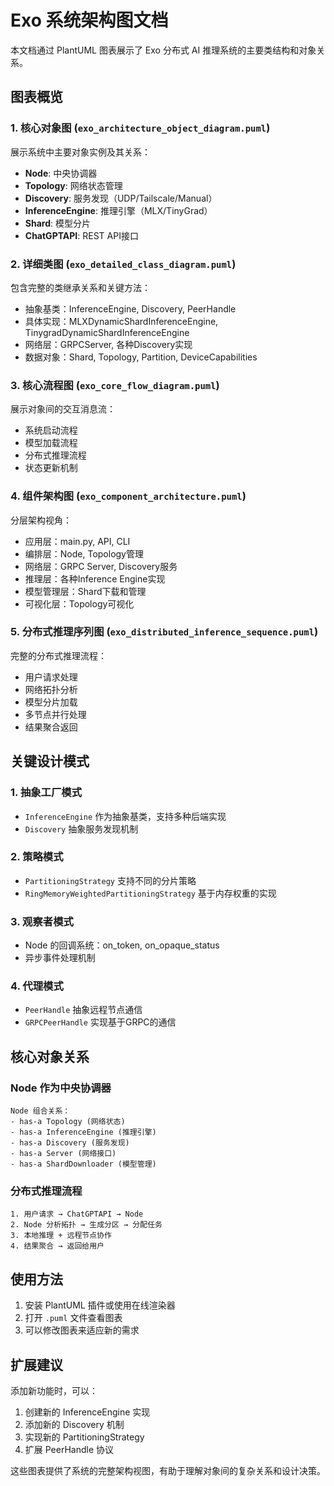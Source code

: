 # Exo 系统架构图文档

本文档通过 PlantUML 图表展示了 Exo 分布式 AI 推理系统的主要类结构和对象关系。

## 图表概览

### 1. 核心对象图 (`exo_architecture_object_diagram.puml`)
展示系统中主要对象实例及其关系：
- **Node**: 中央协调器
- **Topology**: 网络状态管理
- **Discovery**: 服务发现（UDP/Tailscale/Manual）
- **InferenceEngine**: 推理引擎（MLX/TinyGrad）
- **Shard**: 模型分片
- **ChatGPTAPI**: REST API接口

### 2. 详细类图 (`exo_detailed_class_diagram.puml`)
包含完整的类继承关系和关键方法：
- 抽象基类：InferenceEngine, Discovery, PeerHandle
- 具体实现：MLXDynamicShardInferenceEngine, TinygradDynamicShardInferenceEngine
- 网络层：GRPCServer, 各种Discovery实现
- 数据对象：Shard, Topology, Partition, DeviceCapabilities

### 3. 核心流程图 (`exo_core_flow_diagram.puml`)
展示对象间的交互消息流：
- 系统启动流程
- 模型加载流程
- 分布式推理流程
- 状态更新机制

### 4. 组件架构图 (`exo_component_architecture.puml`)
分层架构视角：
- 应用层：main.py, API, CLI
- 编排层：Node, Topology管理
- 网络层：GRPC Server, Discovery服务
- 推理层：各种Inference Engine实现
- 模型管理层：Shard下载和管理
- 可视化层：Topology可视化

### 5. 分布式推理序列图 (`exo_distributed_inference_sequence.puml`)
完整的分布式推理流程：
- 用户请求处理
- 网络拓扑分析
- 模型分片加载
- 多节点并行处理
- 结果聚合返回

## 关键设计模式

### 1. 抽象工厂模式
- `InferenceEngine` 作为抽象基类，支持多种后端实现
- `Discovery` 抽象服务发现机制

### 2. 策略模式
- `PartitioningStrategy` 支持不同的分片策略
- `RingMemoryWeightedPartitioningStrategy` 基于内存权重的实现

### 3. 观察者模式
- Node 的回调系统：on_token, on_opaque_status
- 异步事件处理机制

### 4. 代理模式
- `PeerHandle` 抽象远程节点通信
- `GRPCPeerHandle` 实现基于GRPC的通信

## 核心对象关系

### Node 作为中央协调器
```
Node 组合关系：
- has-a Topology (网络状态)
- has-a InferenceEngine (推理引擎)
- has-a Discovery (服务发现)
- has-a Server (网络接口)
- has-a ShardDownloader (模型管理)
```

### 分布式推理流程
```
1. 用户请求 → ChatGPTAPI → Node
2. Node 分析拓扑 → 生成分区 → 分配任务
3. 本地推理 + 远程节点协作
4. 结果聚合 → 返回给用户
```

## 使用方法

1. 安装 PlantUML 插件或使用在线渲染器
2. 打开 `.puml` 文件查看图表
3. 可以修改图表来适应新的需求

## 扩展建议

添加新功能时，可以：
1. 创建新的 InferenceEngine 实现
2. 添加新的 Discovery 机制
3. 实现新的 PartitioningStrategy
4. 扩展 PeerHandle 协议

这些图表提供了系统的完整架构视图，有助于理解对象间的复杂关系和设计决策。